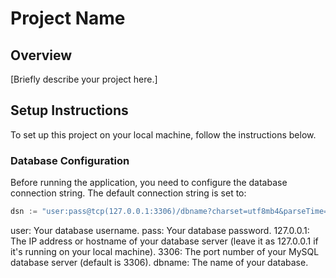# Project Name

## Overview

[Briefly describe your project here.]

## Setup Instructions

To set up this project on your local machine, follow the instructions below.

### Database Configuration

Before running the application, you need to configure the database connection string. The default connection string is set to:

```go
dsn := "user:pass@tcp(127.0.0.1:3306)/dbname?charset=utf8mb4&parseTime=True&loc=Local"
```
user: Your database username.
pass: Your database password.
127.0.0.1: The IP address or hostname of your database server (leave it as 127.0.0.1 if it's running on your local machine).
3306: The port number of your MySQL database server (default is 3306).
dbname: The name of your database.

